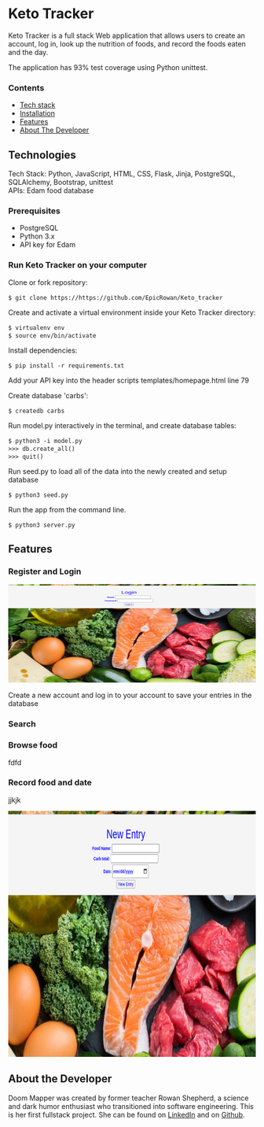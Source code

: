 # **Keto Tracker**

Keto Tracker is a full stack Web application that allows users to create an account, log in, look up the nutrition of foods, and record the foods eaten and the day. 

The application has 93% test coverage using Python unittest.


### Contents

* [Tech stack](#techstack)
* [Installation](#installation)
* [Features](#features)
* [About The Developer](#aboutme)

## <a name="techstack"></a>Technologies

Tech Stack: Python, JavaScript, HTML, CSS, Flask, Jinja, PostgreSQL, SQLAlchemy, Bootstrap, unittest <br>
APIs: Edam food database 

### Prerequisites

- PostgreSQL
- Python 3.x
- API key for Edam


### <a name="installation"></a>Run Keto Tracker on your computer

Clone or fork repository:
```
$ git clone https://https://github.com/EpicRowan/Keto_tracker
```
Create and activate a virtual environment inside your Keto Tracker directory:
```
$ virtualenv env
$ source env/bin/activate
```
Install dependencies:
```
$ pip install -r requirements.txt
```
Add your API key into the header scripts templates/homepage.html line 79

Create database 'carbs':
```
$ createdb carbs
```
Run model.py interactively in the terminal, and create database tables:
```
$ python3 -i model.py
>>> db.create_all()
>>> quit()

```
Run seed.py to load all of the data into the newly created and setup database
```
$ python3 seed.py
```
Run the app from the command line.
```
$ python3 server.py
```

## <a name="features"></a>Features

### **Register and Login**
<img src="/static/img/login.png" width="1000" height="200">

Create a new account and log in to your account to save your entries in the database

### **Search**


<!-- 
<img src="/static/img/help_tips.gif" width="1000" height="500"> -->

### **Browse food**

fdfd

### **Record food and date**

jjkjk

<img src="/static/img/new_entry.png" width="1000" height="500">



## <a name="aboutme"></a>About the Developer

 Doom Mapper was created by former teacher Rowan Shepherd, a science and dark humor enthusiast who transitioned into software engineering. This is her first fullstack project. She can be found on [LinkedIn](https://https://www.linkedin.com/in/rowan-shepherd/) and on [Github](https://github.com/EpicRowan).
